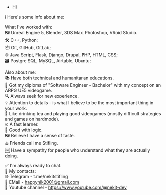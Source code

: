 - Hi

ℹ️ Here's some info about me:

What I've worked with:  
🖼 Unreal Engine 5, Blender, 3DS Max, Photoshop, VRoid Studio.  
🛠 C++, Python;  
📦 Git, GitHub, GitLab;  
🌐 Java Script, Flask, Django, Drupal, PHP, HTML, CSS;  
🗃 Postgre SQL, MySQL, Airtable, Ubuntu;  

Also about me:  
📚 Have both technical and humanitarian educations.  
📜 Got my diploma of "Software Engineer - Bachelor" with my concept on an ARPG UE5 videogame.  
🔍 Always seek for new experience.  
💡 Attention to details - is what I believe to be the most important thing in your work.  
🍵 Like drinking tea and playing good videogames (mostly difficult strategies and games on hardmode).  
⏲ A fast learner.  
🧠 Good with logic.  
🖼 Believe I have a sense of taste.  
♨️ Friends call me Stifling.  
🆒 Have a sympathy for people who understand what they are actually doing.  
  
✅ I'm always ready to chat.  
🔗 My contacts:  
🌐 Telegram - t.me/nekitstifling  
📧 EMail - happynik2001@gmail.com  
💼 Youtube channel - https://www.youtube.com/@nekit-dev  
<!---
NeKitStifling/NeKitStifling is a ✨ special ✨ repository because its `README.md` (this file) appears on your GitHub profile.
You can click the Preview link to take a look at your changes.
--->
